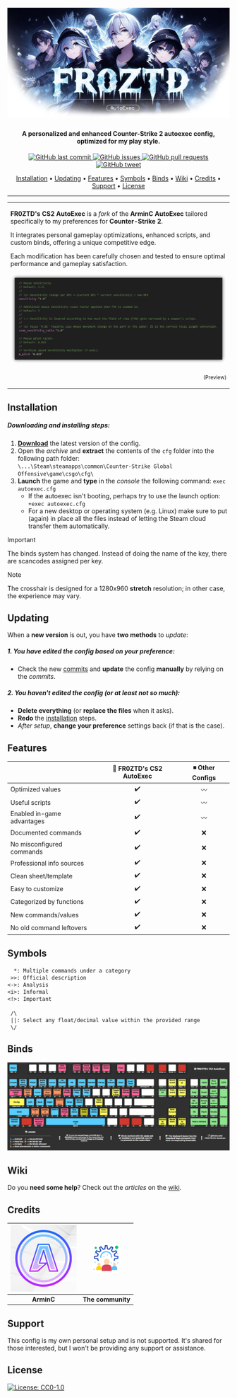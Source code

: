<h1 align="center">
  <br>
  <a href="https://github.com/fr0ztd/CS2-AutoExec/archive/main.zip"><img src="https://raw.githubusercontent.com/fr0ztd/CS2-AutoExec/main/cs2_autoexec_banner.webp" alt="CS2 AutoExec"></a>
</h1>

<h4 align="center">A personalized and enhanced Counter-Strike 2 autoexec config, optimized for my play style.</h4>

<p align="center">
    <a href="https://github.com/FR0ZTD/CS2-AutoExec/commits/main">
    <img src="https://img.shields.io/github/last-commit/FR0ZTD/CS2-AutoExec.svg?style=flat-square&logo=github&logoColor=white"
         alt="GitHub last commit">
    <a href="https://github.com/FR0ZTD/CS2-AutoExec/issues">
    <img src="https://img.shields.io/github/issues-raw/FR0ZTD/CS2-AutoExec.svg?style=flat-square&logo=github&logoColor=white"
         alt="GitHub issues">
    <a href="https://github.com/FR0ZTD/CS2-AutoExec/pulls">
    <img src="https://img.shields.io/github/issues-pr-raw/FR0ZTD/CS2-AutoExec.svg?style=flat-square&logo=github&logoColor=white"
         alt="GitHub pull requests">
    <a href="https://twitter.com/intent/tweet?text=Try this Counter-Strike 2 autoexec:&url=https%3A%2F%2Fgithub.com%2FArmynC%2FArminC-AutoExec">
    <img src="https://img.shields.io/twitter/url/https/github.com/FR0ZTD/CS2-AutoExec.svg?style=flat-square&logo=twitter"
         alt="GitHub tweet">
</p>
      
<p align="center">
  <a href="#installation">Installation</a> •
  <a href="#updating">Updating</a> •
  <a href="#features">Features</a> •
  <a href="#symbols">Symbols</a> •
  <a href="#binds">Binds</a> •
  <a href="#wiki">Wiki</a> •
  <a href="#credits">Credits</a> •
  <a href="#support">Support</a> •
  <a href="#license">License</a>
</p>

---

<table>
<tr>
<td>
  
**FR0ZTD's CS2 AutoExec** is a _fork_ of the **ArminC AutoExec** tailored specifically to my preferences for **Counter-Strike 2**.

It integrates personal gameplay optimizations, enhanced scripts, and custom binds, offering a unique competitive edge.

Each modification has been carefully chosen and tested to ensure optimal performance and gameplay satisfaction.

![CS2 AutoExec Code](https://raw.githubusercontent.com/FR0ZTD/CS2-AutoExec/main/cs2_autoexec_code.png)

<p align="right">
<sub>(Preview)</sub>
</p>

</td>
</tr>
</table>

## Installation

##### Downloading and installing steps:

1. **[Download](https://github.com/fr0ztd/CS2-AutoExec/archive/main.zip)** the latest version of the config.
2. Open the _archive_ and **extract** the contents of the `cfg` folder into the following path folder:<br>
   `\...\Steam\steamapps\common\Counter-Strike Global Offensive\game\csgo\cfg\`
3. **Launch** the game and **type** in the _console_ the following command: `exec autoexec.cfg`
   - If the autoexec isn't booting, perhaps try to use the launch option: `+exec autoexec.cfg`
   - For a new desktop or operating system (e.g. Linux) make sure to put (again) in place all the files instead of letting the Steam cloud transfer them automatically.

> [!IMPORTANT]  
> The binds system has changed. Instead of doing the name of the key, there are scancodes assigned per key.

> [!NOTE]  
> The crosshair is designed for a 1280x960 **stretch** resolution; in other case, the experience may vary.

## Updating

When a **new version** is out, you have **two methods** to _update_:

##### 1. You have edited the config based on your preference:

- Check the new [commits](https://github.com/FR0ZTD/CS2-AutoExec/commits/main) and **update** the config **manually** by relying on the _commits_.

##### 2. You haven't edited the config (or at least not so much):

- **Delete everything** (or **replace the files** when it asks).
- **Redo** the [installation](https://github.com/FR0ZTD/CS2-AutoExec#installation) steps.
- _After setup_, **change your preference** settings back (if that is the case).

## Features

|                            | 🔰 FR0ZTD's CS2 AutoExec | ◾ Other Configs |
| -------------------------- | :----------------------: | :--------------: |
| Optimized values           |            ✔️            |        〰️        |
| Useful scripts             |            ✔️            |        〰️        |
| Enabled in-game advantages |            ✔️            |        〰️        |
| Documented commands        |            ✔️            |        ❌        |
| No misconfigured commands  |            ✔️            |        ❌        |
| Professional info sources  |            ✔️            |        ❌        |
| Clean sheet/template       |            ✔️            |        ❌        |
| Easy to customize          |            ✔️            |        ❌        |
| Categorized by functions   |            ✔️            |        ❌        |
| New commands/values        |            ✔️            |        ❌        |
| No old command leftovers   |            ✔️            |        ❌        |

## Symbols

      *: Multiple commands under a category
     >>: Official description
    <->: Analysis
    <i>: Informal
    <!>: Important

     /\
     ||: Select any float/decimal value within the provided range
     \/

## Binds

![CS2 AutoExec Binds](https://raw.githubusercontent.com/FR0ZTD/CS2-AutoExec/main/cs2_autoexec_binds.png)

## Wiki

Do you **need some help**? Check out the _articles_ on the [wiki](https://github.com/ArmynC/ArminC-AutoExec/wiki/).

## Credits

| [![ArminC](https://raw.githubusercontent.com/ArmynC/ArminC-Resources/main/images/a_small.png)](https://github.com/ArmynC) | ![Community](https://raw.githubusercontent.com/ArmynC/ArminC-Resources/main/images/community.png) |
| :-----------------------------------------------------------------------------------------------------------------------: | :-----------------------------------------------------------------------------------------------: |
|                                                        **ArminC**                                                         |                                         **The community**                                         |

## Support

This config is my own personal setup and is not supported. It's shared for those interested, but I won't be providing any support or assistance.

## License

[![License: CC0-1.0](https://img.shields.io/badge/License-CC0%201.0-lightgrey.svg)](https://tldrlegal.com/license/creative-commons-cc0-1.0-universal)
